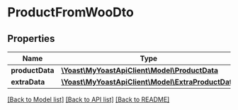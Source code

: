# ProductFromWooDto

## Properties
Name | Type | Description | Notes
------------ | ------------- | ------------- | -------------
**productData** | [**\Yoast\MyYoastApiClient\Model\ProductData**](ProductData.md) |  | 
**extraData** | [**\Yoast\MyYoastApiClient\Model\ExtraProductData**](ExtraProductData.md) |  | 

[[Back to Model list]](../README.md#documentation-for-models) [[Back to API list]](../README.md#documentation-for-api-endpoints) [[Back to README]](../README.md)


